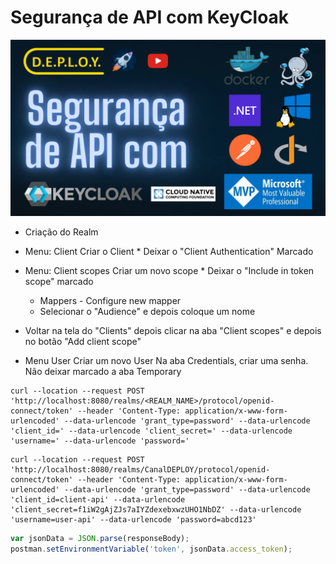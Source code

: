 # Segurança de API com KeyCloak

![banner](./docs/img/banner.png)

- Criação do Realm

- Menu: Client
  Criar o Client \* Deixar o "Client Authentication" Marcado

- Menu: Client scopes
  Criar um novo scope \* Deixar o "Include in token scope" marcado

  - Mappers - Configure new mapper
  - Selecionar o "Audience" e depois coloque um nome

- Voltar na tela do "Clients" depois clicar na aba "Client scopes" e depois no botão "Add client scope"

- Menu User
  Criar um novo User
  Na aba Credentials, criar uma senha. Não deixar marcado a aba Temporary

```curl
curl --location --request POST 'http://localhost:8080/realms/<REALM_NAME>/protocol/openid-connect/token' --header 'Content-Type: application/x-www-form-urlencoded' --data-urlencode 'grant_type=password' --data-urlencode 'client_id=' --data-urlencode 'client_secret=' --data-urlencode 'username=' --data-urlencode 'password='
```

```curl
curl --location --request POST 'http://localhost:8080/realms/CanalDEPLOY/protocol/openid-connect/token' --header 'Content-Type: application/x-www-form-urlencoded' --data-urlencode 'grant_type=password' --data-urlencode 'client_id=client-api' --data-urlencode 'client_secret=f1iW2gAjZJs7aIYZdexebxwzUHO1NbDZ' --data-urlencode 'username=user-api' --data-urlencode 'password=abcd123'
```

```javascript
var jsonData = JSON.parse(responseBody);
postman.setEnvironmentVariable('token', jsonData.access_token);
```
